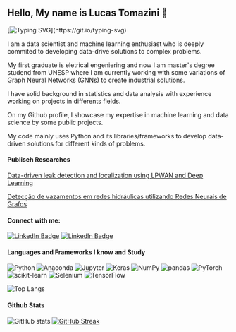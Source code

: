 ## Hello, My name is Lucas Tomazini 👋

[![Typing SVG](https://readme-typing-svg.herokuapp.com?size=24&width=600&lines=Welcome+To+My+GitHub+Profile!)](https://git.io/typing-svg)


I am a data scientist and machine learning enthusiast who is deeply commited to developing data-drive solutions to complex problems. 

My first graduate is eletrical engeniering and now I am master's degree studend from UNESP where I am currently working with some variations of Graph Neural Networks (GNNs) to create industrial solutions.

I have solid background in statistics and data analysis with experience working on projects in differents fields.

On my Github profile, I showcase my expertise in machine learning and data science by some public projects.

My code mainly uses Python and its libraries/frameworks to develop data-driven solutions for different kinds of problems. 

#### Publiseh Researches

<a href='https://www.researchgate.net/publication/362203750_Data-driven_leak_detection_and_localization_using_LPWAN_and_Deep_Learning' target= '_self'> Data-driven leak detection and localization using LPWAN and Deep Learning </a>

<a href='https://www.sba.org.br/cba2022/wp-content/uploads/artigos_cba2022/paper_8787.pdf' tagert = '_self'> Detecção de vazamentos em redes hidráulicas utilizando Redes Neurais de Grafos </a>


#### Connect with me:
<p align="left">
<a href="https://www.linkedin.com/in/lucas-tomazini"><img src="https://img.shields.io/badge/LinkedIn-blue?style=for-the-badge&logo=linkedin&logoColor=white" alt="LinkedIn Badge"></a>
<a href="https://www.linkedin.com/in/lucas-tomazini"><img src="https://img.shields.io/badge/Gmail-D14836?style=for-the-badge&logo=gmail&logoColor=white" alt="LinkedIn Badge"></a>
</p>

#### Languages and Frameworks I know and Study

![Python](https://img.shields.io/badge/python-3670A0?style=for-the-badge&logo=python&logoColor=ffdd54)
![Anaconda](https://img.shields.io/static/v1?style=for-the-badge&message=Anaconda&color=44A833&logo=Anaconda&logoColor=FFFFFF&label=)
![Jupyter](https://img.shields.io/static/v1?style=for-the-badge&message=Jupyter&color=F37626&logo=Jupyter&logoColor=FFFFFF&label=)
![Keras](https://img.shields.io/static/v1?style=for-the-badge&message=Keras&color=D00000&logo=Keras&logoColor=FFFFFF&label=)
![NumPy](https://img.shields.io/static/v1?style=for-the-badge&message=NumPy&color=013243&logo=NumPy&logoColor=FFFFFF&label=)
![pandas](https://img.shields.io/static/v1?style=for-the-badge&message=pandas&color=150458&logo=pandas&logoColor=FFFFFF&label=)
![PyTorch](https://img.shields.io/static/v1?style=for-the-badge&message=PyTorch&color=EE4C2C&logo=PyTorch&logoColor=FFFFFF&label=)
![scikit-learn](https://img.shields.io/static/v1?style=for-the-badge&message=scikit-learn&color=222222&logo=scikit-learn&logoColor=F7931E&label=)
![Selenium](https://img.shields.io/static/v1?style=for-the-badge&message=Selenium&color=43B02A&logo=Selenium&logoColor=FFFFFF&label=)
![TensorFlow](https://img.shields.io/static/v1?style=for-the-badge&message=TensorFlow&color=FF6F00&logo=TensorFlow&logoColor=FFFFFF&label=)

![Top Langs](https://github-readme-stats.vercel.app/api/top-langs/?username=LucasTomazini&hide_progress=true&layout=compact&theme=vision-friendly-dark&show_icons=true)

#### Github Stats
![GitHub stats](https://github-readme-stats.vercel.app/api?username=LucasTomazini&show_icons=true&theme=dark)
[![GitHub Streak](http://github-readme-streak-stats.herokuapp.com?user=LucasTomazini&theme=dark)](https://git.io/streak-stats)


